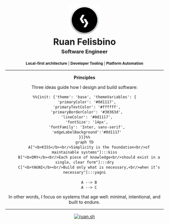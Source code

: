 <div align="center">

<img src="l.png" alt="Ruan Felisbino Logo" width="100" style="margin-bottom:-10px;"/>

<h1 style="margin-top:10px;margin-bottom:4px;">Ruan Felisbino</h1>
<h3 style="margin-top:0;margin-bottom:8px;">Software Engineer</h3>

<p align="center">
<sub><b>Local-first architecture</b> | <b>Developer Tooling</b> | <b>Platform Automation</b></sub>
</p>

</div>

---

<div align="center">
<h4 style="margin-top:0;margin-bottom:8px;">Principles</h4>

Three ideas guide how I design and build software:

```mermaid
%%{init: {'theme': 'base', 'themeVariables': {
  'primaryColor': '#0d1117',
  'primaryTextColor': '#ffffff',
  'primaryBorderColor': '#30363d',
  'lineColor': '#0d1117',
  'fontSize': '14px',
  'fontFamily': 'Inter, sans-serif',
  'edgeLabelBackground':'#0d1117'
}}}%%
graph TD
    A["<b>KISS</b><br/>Simplicity is the foundation<br/>of maintainable systems"]:::kiss
    B["<b>DRY</b><br/>Each piece of knowledge<br/>should exist in a single, clear form"]:::dry
    C["<b>YAGNI</b><br/>Build only what is necessary,<br/>when it’s necessary"]:::yagni

    A --> B
    A --> C
```

In other words, I focus on systems that age well: minimal, intentional, and built to endure.

</div>

---

<div align="center">

[![ruan.sh](https://img.shields.io/badge/ruan.sh-000000?style=flat&logo=windowsterminal&logoColor=white)](https://ruan.sh)

</div>
